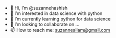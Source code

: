 - 👋 Hi, I’m @suzannehashish
- 👀 I’m interested in data science with python
- 🌱 I’m currently learning python for data science
- 💞️ I’m looking to collaborate on ...
- 📫 How to reach me: suzanneallam@gmail.com

<!---
suzannehashish/suzannehashish is a ✨ special ✨ repository because its `README.md` (this file) appears on your GitHub profile.
You can click the Preview link to take a look at your changes.
--->

